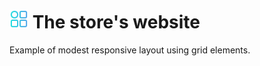 # <img src="/docs/img/grid.png" alt="img" width="30"/> The store's website

Example of modest responsive layout using grid elements.
